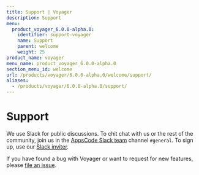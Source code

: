 ```yaml
---
title: Support | Voyager
description: Support
menu:
  product_voyager_6.0.0-alpha.0:
    identifier: support-voyager
    name: Support
    parent: welcome
    weight: 25
product_name: voyager
menu_name: product_voyager_6.0.0-alpha.0
section_menu_id: welcome
url: /products/voyager/6.0.0-alpha.0/welcome/support/
aliases:
  - /products/voyager/6.0.0-alpha.0/support/
---
```


# Support

We use Slack for public discussions. To chit chat with us or the rest of the community, join us in the [AppsCode Slack team](https://appscode.slack.com/messages/C0XQFLGRM/details/) channel `#general`. To sign up, use our [Slack inviter](https://slack.appscode.com/).

If you have found a bug with Voyager or want to request for new features, please [file an issue](https://github.com/appscode/voyager/issues/new).
